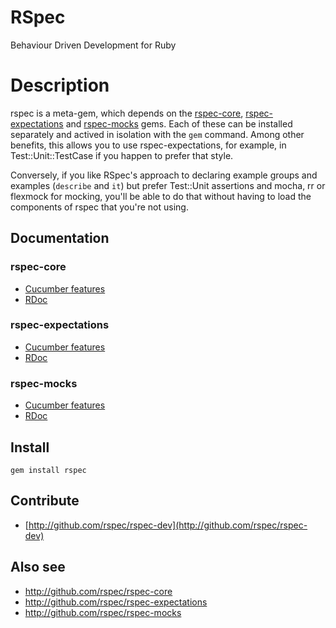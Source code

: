 # RSpec

Behaviour Driven Development for Ruby

# Description

rspec is a meta-gem, which depends on the [rspec-core](https://github.com/rspec/rspec-core), [rspec-expectations](https://github.com/rspec/rspec-expectations)
and [rspec-mocks](https://github.com/rspec/rspec-mocks) gems. Each of these can be installed separately and actived in
isolation with the `gem` command. Among other benefits, this allows you to use
rspec-expectations, for example, in Test::Unit::TestCase if you happen to
prefer that style.

Conversely, if you like RSpec's approach to declaring example groups and
examples (`describe` and `it`) but prefer Test::Unit assertions and mocha, rr
or flexmock for mocking, you'll be able to do that without having to load the
components of rspec that you're not using.

## Documentation

### rspec-core

* [Cucumber features](http://relishapp.com/rspec/rspec-core)
* [RDoc](http://rubydoc.info/gems/rspec-core/frames)

### rspec-expectations

* [Cucumber features](http://relishapp.com/rspec/rspec-expectations)
* [RDoc](http://rubydoc.info/gems/rspec-expectations/frames)

### rspec-mocks

* [Cucumber features](http://relishapp.com/rspec/rspec-mocks)
* [RDoc](http://rubydoc.info/gems/rspec-mocks/frames)

## Install

    gem install rspec

## Contribute

* [http://github.com/rspec/rspec-dev](http://github.com/rspec/rspec-dev)

## Also see

* <http://github.com/rspec/rspec-core>
* <http://github.com/rspec/rspec-expectations>
* <http://github.com/rspec/rspec-mocks>
